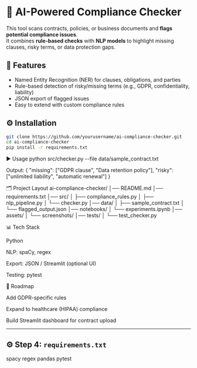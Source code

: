 # 🧠 AI-Powered Compliance Checker

This tool scans contracts, policies, or business documents and **flags potential compliance issues**.  
It combines **rule-based checks** with **NLP models** to highlight missing clauses, risky terms, or data protection gaps.


## 🚀 Features
- Named Entity Recognition (NER) for clauses, obligations, and parties
- Rule-based detection of risky/missing terms (e.g., GDPR, confidentiality, liability)
- JSON export of flagged issues
- Easy to extend with custom compliance rules

## ⚙️ Installation
```bash
git clone https://github.com/yourusername/ai-compliance-checker.git
cd ai-compliance-checker
pip install -r requirements.txt
```
▶️ Usage
python src/checker.py --file data/sample_contract.txt

Output:
{
  "missing": ["GDPR clause", "Data retention policy"],
  "risky": ["unlimited liability", "automatic renewal"]
}


🗂 Project Layout
ai-compliance-checker/
│── README.md
│── requirements.txt
│── src/
│    ├── compliance_rules.py
│    ├── nlp_pipeline.py
│    └── checker.py
│── data/
│    ├── sample_contract.txt
│    └── flagged_output.json
│── notebooks/
│    └── experiments.ipynb
│── assets/
│    └── screenshots/
│── tests/
│    └── test_checker.py


📊 Tech Stack

Python

NLP: spaCy, regex

Export: JSON / Streamlit (optional UI)

Testing: pytest

📌 Roadmap

 Add GDPR-specific rules

 Expand to healthcare (HIPAA) compliance

 Build Streamlit dashboard for contract upload

 
---

## ⚙️ Step 4: `requirements.txt`
spacy
regex
pandas
pytest

